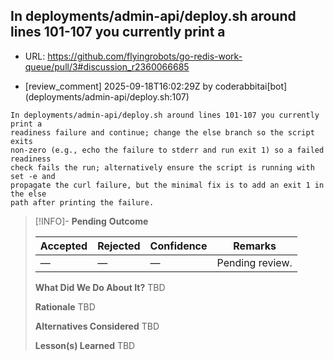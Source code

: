 ## In deployments/admin-api/deploy.sh around lines 101-107 you currently print a

- URL: https://github.com/flyingrobots/go-redis-work-queue/pull/3#discussion_r2360066685

- [review_comment] 2025-09-18T16:02:29Z by coderabbitai[bot] (deployments/admin-api/deploy.sh:107)

```text
In deployments/admin-api/deploy.sh around lines 101-107 you currently print a
readiness failure and continue; change the else branch so the script exits
non-zero (e.g., echo the failure to stderr and run exit 1) so a failed readiness
check fails the run; alternatively ensure the script is running with set -e and
propagate the curl failure, but the minimal fix is to add an exit 1 in the else
path after printing the failure.
```

> [!INFO]- **Pending**
> **Outcome**
> 
> | Accepted | Rejected | Confidence | Remarks |
> |----------|----------|------------|---------|
> | — | — | — | Pending review. |
>
> **What Did We Do About It?**
> TBD
>
> **Rationale**
> TBD
>
> **Alternatives Considered**
> TBD
>
> **Lesson(s) Learned**
> TBD
